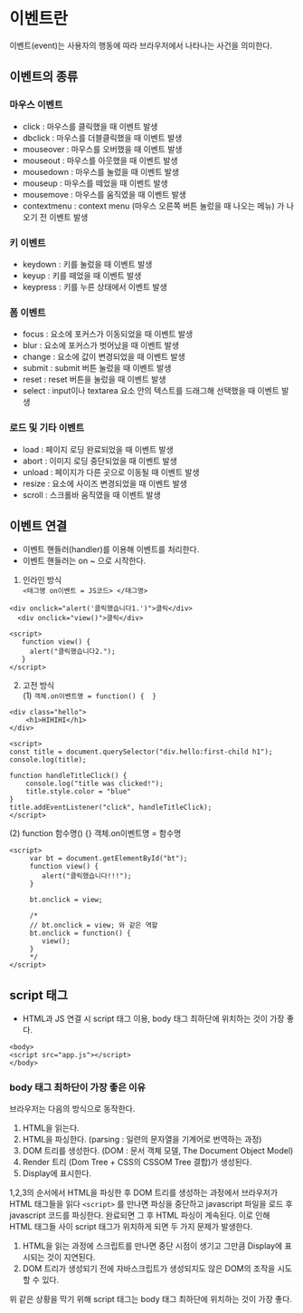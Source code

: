 # 이벤트란
이벤트(event)는 사용자의 행동에 따라 브라우저에서 나타나는 사건을 의미한다.

## 이벤트의 종류
### 마우스 이벤트
- click : 마우스를 클릭했을 때 이벤트 발생
- dbclick : 마우스를 더블클릭했을 때 이벤트 발생
- mouseover : 마우스를 오버했을 때 이벤트 발생
- mouseout : 마우스를 아웃했을 때 이벤트 발생
- mousedown : 마우스를 눌렀을 때 이벤트 발생
- mouseup : 마우스를 떼었을 때 이벤트 발생
- mousemove : 마우스를 움직였을 때 이벤트 발생
- contextmenu : context menu (마우스 오른쪽 버튼 눌렀을 때 나오는 메뉴) 가 나오기 전 이벤트 발생
### 키 이벤트
- keydown : 키를 눌렀을 때 이벤트 발생
- keyup : 키를 떼었을 때 이벤트 발생
- keypress : 키를 누른 상태에서 이벤트 발생
### 폼 이벤트
- focus : 요소에 포커스가 이동되었을 때 이벤트 발생
- blur : 요소에 포커스가 벗어났을 때 이벤트 발생
- change : 요소에 값이 변경되었을 때 이벤트 발생
- submit : submit 버튼 눌렀을 때 이벤트 발생
- reset : reset 버튼을 눌렀을 때 이벤트 발생
- select : input이나 textarea 요소 안의 텍스트를 드래그해 선택했을 때 이벤트 발생
### 로드 및 기타 이벤트
- load : 페이지 로딩 완료되었을 때 이벤트 발생
- abort : 이미지 로딩 중단되었을 때 이벤트 발생
- unload : 페이지가 다른 곳으로 이동될 때 이벤트 발생
- resize : 요소에 사이즈 변경되었을 때 이벤트 발생
- scroll : 스크롤바 움직였을 때 이벤트 발생

## 이벤트 연결
- 이벤트 핸들러(handler)를 이용해 이벤트를 처리한다.
- 이벤트 핸들러는 on ~ 으로 시작한다.
1) 인라인 방식  
``<태그명 on이벤트 = JS코드> </태그명>``
```
<div onclick="alert('클릭했습니다1.')">클릭</div>
  <div onclick="view()">클릭</div>
    
<script>
   function view() {
     alert("클릭했습니다2.");
   }
</script> 
  ```  
2) 고전 방식  
(1) ``객체.on이벤트명 = function() {  }``  
```
<div class="hello">
    <h1>HIHIHI</h1>
</div>

<script>
const title = document.querySelector("div.hello:first-child h1");
console.log(title);

function handleTitleClick() {
    console.log("title was clicked!");
    title.style.color = "blue"
}
title.addEventListener("click", handleTitleClick);
</script>
```
(2) function 함수명() {}  객체.on이벤트명 = 함수명  
```
<script>
     var bt = document.getElementById("bt");
     function view() {
        alert("클릭했습니다!!!");
     }
     
     bt.onclick = view;
     
     /*
     // bt.onclick = view; 와 같은 역할
     bt.onclick = function() {
        view();
     }
     */
</script>
```
## script 태그
- HTML과 JS 연결 시 script 태그 이용, body 태그 최하단에 위치하는 것이 가장 좋다.
```
<body>
<script src="app.js"></script>
</body>
```
### body 태그 최하단이 가장 좋은 이유
브라우저는 다음의 방식으로 동작한다.
1. HTML을 읽는다.
2. HTML을 파싱한다. (parsing : 일련의 문자열을 기계어로 번역하는 과정)
3. DOM 트리를 생성한다. (DOM : 문서 객체 모델, The Document Object Model)
4. Render 트리 (Dom Tree + CSS의 CSSOM Tree 결합)가 생성된다.
5. Display에 표시한다.  

1,2,3의 순서에서 HTML을 파싱한 후 DOM 트리를 생성하는 과정에서 브라우저가 HTML 태그들을 읽다 ``<script>`` 를 만나면 
파싱을 중단하고 javascript 파일을 로드 후 javascript 코드를 파싱한다. 완료되면 그 후 HTML 파싱이 계속된다.
 이로 인해 HTML 태그들 사이 script 태그가 위치하게 되면 두 가지 문제가 발생한다.
 1. HTML을 읽는 과정에 스크립트를 만나면 중단 시점이 생기고 그만큼 Display에 표시되는 것이 지연된다.
 2. DOM 트리가 생성되기 전에 자바스크립트가 생성되지도 않은 DOM의 조작을 시도할 수 있다.  


위 같은 상황을 막기 위해 script 태그는 body 태그 최하단에 위치하는 것이 가장 좋다.
